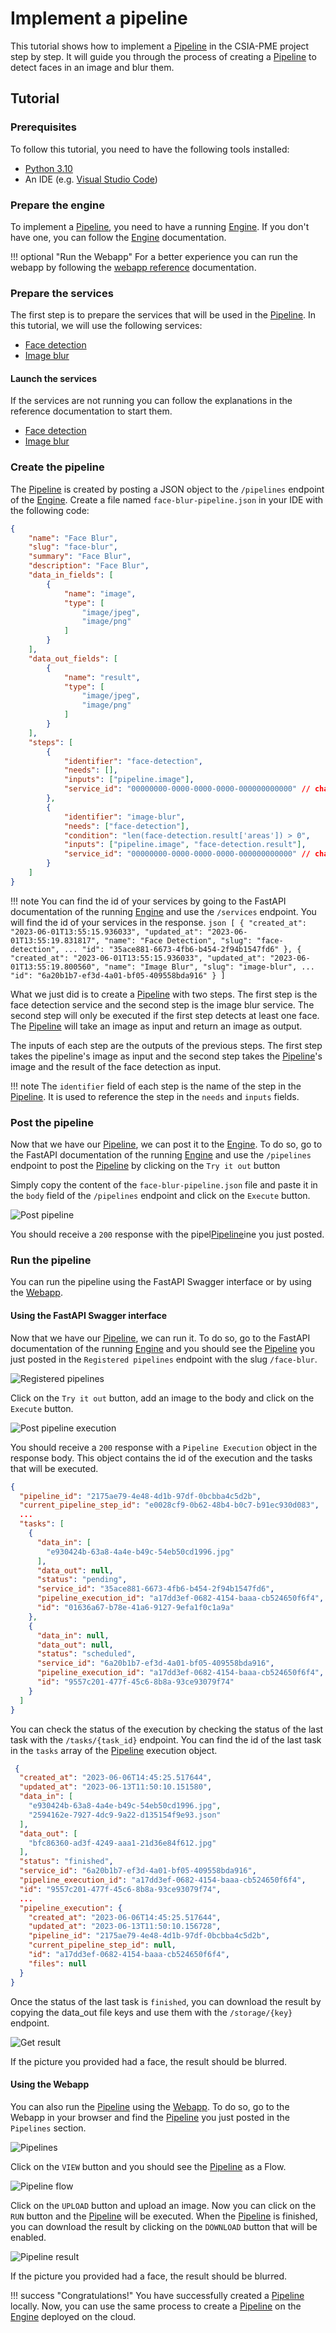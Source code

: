 # Implement a pipeline

This tutorial shows how to implement a [Pipeline](/csia-pme/reference/pipeline) in the CSIA-PME project step by step.
It will guide you through the process of creating a [Pipeline](/csia-pme/reference/pipeline) to detect faces in an image and blur them.

## Tutorial

### Prerequisites

To follow this tutorial, you need to have the following tools installed:

- [Python 3.10](https://www.python.org/downloads/)
- An IDE (e.g. [Visual Studio Code](https://code.visualstudio.com/))

### Prepare the engine

To implement a [Pipeline](/csia-pme/reference/pipeline), you need to have a running [Engine](/csia-pme/reference/engine). If you don't have one, you can follow the [Engine](/csia-pme/reference/engine) documentation.

!!! optional "Run the Webapp"
    For a better experience you can run the webapp by following the [webapp reference](/csia-pme/reference/webapp/) documentation.

### Prepare the services

The first step is to prepare the services that will be used in the [Pipeline](/csia-pme/reference/pipeline). In this tutorial, we will use the following services:

- [Face detection](https://face-detection-csia-pme.kube.isc.heia-fr.ch/docs)
- [Image blur](https://image-blur-csia-pme.kube.isc.heia-fr.ch/docs)

#### Launch the services

If the services are not running you can follow the explanations in the reference documentation to start them.

- [Face detection](/csia-pme/reference/face-detection/)
- [Image blur](/csia-pme/reference/image-blur/)

### Create the pipeline

The [Pipeline](/csia-pme/reference/pipeline) is created by posting a JSON object to the `/pipelines` endpoint of the [Engine](/csia-pme/reference/engine). Create a file named `face-blur-pipeline.json` in your IDE with the following code:

``` json
{
    "name": "Face Blur",
    "slug": "face-blur",
    "summary": "Face Blur",
    "description": "Face Blur",
    "data_in_fields": [
        {
            "name": "image",
            "type": [
                "image/jpeg",
                "image/png"
            ]
        }
    ],
    "data_out_fields": [
        {
            "name": "result",
            "type": [
                "image/jpeg",
                "image/png"
            ]
        }
    ],
    "steps": [
        {
            "identifier": "face-detection",
            "needs": [],
            "inputs": ["pipeline.image"],
            "service_id": "00000000-0000-0000-0000-000000000000" // change this id with the id of your face detection service
        },
        {
            "identifier": "image-blur",
            "needs": ["face-detection"],
            "condition": "len(face-detection.result['areas']) > 0",
            "inputs": ["pipeline.image", "face-detection.result"],
            "service_id": "00000000-0000-0000-0000-000000000000" // change this id with the id of your image blur service
        }
    ]
}
```

!!! note
    You can find the id of your services by going to the FastAPI documentation of the running [Engine](/csia-pme/reference/engine) and use the `/services` endpoint.
    You will find the id of your services in the response.
    <!-- markdownlint-disable MD046 MD038 -->
    ``` json
        [
            {
                "created_at": "2023-06-01T13:55:15.936033",
                "updated_at": "2023-06-01T13:55:19.831817",
                "name": "Face Detection",
                "slug": "face-detection",
                ...
                "id": "35ace881-6673-4fb6-b454-2f94b1547fd6"
            },
            {
                "created_at": "2023-06-01T13:55:15.936033",
                "updated_at": "2023-06-01T13:55:19.800560",
                "name": "Image Blur",
                "slug": "image-blur",
                ...
                "id": "6a20b1b7-ef3d-4a01-bf05-409558bda916"
            }
        ]
    ```
    <!-- markdownlint-enable MD046 MD038 -->

What we just did is to create a [Pipeline](/csia-pme/reference/pipeline) with two steps. The first step is the face detection service and the second step is the image blur service. The second step will only be executed if the first step detects at least one face. The [Pipeline](/csia-pme/reference/pipeline) will take an image as input and return an image as output.

The inputs of each step are the outputs of the previous steps. The first step takes the pipeline's image as input and the second step takes the [Pipeline](/csia-pme/reference/pipeline)'s image and the result of the face detection as input.

!!! note
    The `identifier` field of each step is the name of the step in the [Pipeline](/csia-pme/reference/pipeline). It is used to reference the step in the `needs` and `inputs` fields.

### Post the pipeline

Now that we have our [Pipeline](/csia-pme/reference/pipeline), we can post it to the [Engine](/csia-pme/reference/engine). To do so, go to the FastAPI documentation of the running [Engine](/csia-pme/reference/engine) and use the `/pipelines` endpoint to post the [Pipeline](/csia-pme/reference/pipeline) by clicking on the `Try it out` button

Simply copy the content of the `face-blur-pipeline.json` file and paste it in the `body` field of the `/pipelines` endpoint and click on the `Execute` button.

![Post pipeline](post-pipeline.png)

You should receive a `200` response with the pipel[Pipeline](/csia-pme/reference/pipeline)ine you just posted.

### Run the pipeline

You can run the pipeline using the FastAPI Swagger interface or by using the [Webapp](/csia-pme/reference/webapp/).

#### Using the FastAPI Swagger interface

Now that we have our [Pipeline](/csia-pme/reference/pipeline), we can run it. To do so, go to the FastAPI documentation of the running [Engine](/csia-pme/reference/engine) and you should see the [Pipeline](/csia-pme/reference/pipeline) you just posted in the `Registered pipelines` endpoint with the slug `/face-blur`.

![Registered pipelines](registered-pipeline.png)

Click on the `Try it out` button, add an image to the body and click on the `Execute` button.

![Post pipeline execution](pipeline-execution.png)

You should receive a `200` response with a `Pipeline Execution` object in the response body. This object contains the id of the execution and the tasks that will be executed.

``` json
{
  "pipeline_id": "2175ae79-4e48-4d1b-97df-0bcbba4c5d2b",
  "current_pipeline_step_id": "e0028cf9-0b62-48b4-b0c7-b91ec930d083",
  ...
  "tasks": [
    {
      "data_in": [
        "e930424b-63a8-4a4e-b49c-54eb50cd1996.jpg"
      ],
      "data_out": null,
      "status": "pending",
      "service_id": "35ace881-6673-4fb6-b454-2f94b1547fd6",
      "pipeline_execution_id": "a17dd3ef-0682-4154-baaa-cb524650f6f4",
      "id": "01636a67-b78e-41a6-9127-9efa1f0c1a9a"
    },
    {
      "data_in": null,
      "data_out": null,
      "status": "scheduled",
      "service_id": "6a20b1b7-ef3d-4a01-bf05-409558bda916",
      "pipeline_execution_id": "a17dd3ef-0682-4154-baaa-cb524650f6f4",
      "id": "9557c201-477f-45c6-8b8a-93ce93079f74"
    }    
  ]
}
```

You can check the status of the execution by checking the status of the last task with the `/tasks/{task_id}` endpoint. You can find the id of the last task in the `tasks` array of the [Pipeline](/csia-pme/reference/pipeline) execution object.

``` json
 {
  "created_at": "2023-06-06T14:45:25.517644",
  "updated_at": "2023-06-13T11:50:10.151580",
  "data_in": [
    "e930424b-63a8-4a4e-b49c-54eb50cd1996.jpg",
    "2594162e-7927-4dc9-9a22-d135154f9e93.json"
  ],
  "data_out": [
    "bfc86360-ad3f-4249-aaa1-21d36e84f612.jpg"
  ],
  "status": "finished",
  "service_id": "6a20b1b7-ef3d-4a01-bf05-409558bda916",
  "pipeline_execution_id": "a17dd3ef-0682-4154-baaa-cb524650f6f4",
  "id": "9557c201-477f-45c6-8b8a-93ce93079f74",
  ...
  "pipeline_execution": {
    "created_at": "2023-06-06T14:45:25.517644",
    "updated_at": "2023-06-13T11:50:10.156728",
    "pipeline_id": "2175ae79-4e48-4d1b-97df-0bcbba4c5d2b",
    "current_pipeline_step_id": null,
    "id": "a17dd3ef-0682-4154-baaa-cb524650f6f4",
    "files": null
  }
}
```

Once the status of the last task is `finished`, you can download the result by copying the data_out file keys and use them with the `/storage/{key}` endpoint.

![Get result](pipeline-result.png)

If the picture you provided had a face, the result should be blurred.

#### Using the Webapp

You can also run the [Pipeline](/csia-pme/reference/pipeline) using the [Webapp](/csia-pme/reference/webapp). To do so, go to the Webapp in your browser and find the [Pipeline](/csia-pme/reference/pipeline) you just posted in the `Pipelines` section.

![Pipelines](pipelines.png)

Click on the `VIEW` button and you should see the [Pipeline](/csia-pme/reference/pipeline) as a Flow.

![Pipeline flow](pipeline-flow.png)

Click on the `UPLOAD` button and upload an image. Now you can click on the `RUN` button and the [Pipeline](/csia-pme/reference/pipeline) will be executed. When the [Pipeline](/csia-pme/reference/pipeline) is finished, you can download the result by clicking on the `DOWNLOAD` button that will be enabled.

![Pipeline result](pipeline-result-webapp.png)

If the picture you provided had a face, the result should be blurred.

!!! success "Congratulations!"
    You have successfully created a [Pipeline](/csia-pme/reference/pipeline) locally. Now, you can use the same process to create a [Pipeline](/csia-pme/reference/pipeline) on the [Engine](/csia-pme/reference/engine) deployed on the cloud.
